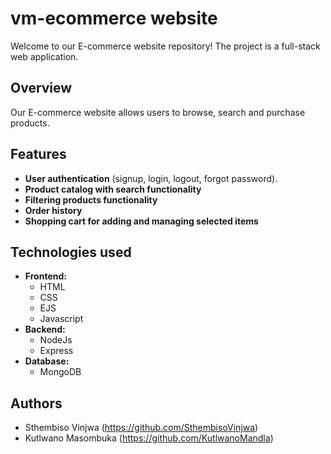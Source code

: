 # vm-ecommerce website

Welcome to our E-commerce website repository! The project is a full-stack web application.

## Overview

Our E-commerce website allows users to browse, search and purchase products.

## Features

- **User authentication** (signup, login, logout, forgot password).
- **Product catalog with search functionality**
- **Filtering products functionality**
- **Order history**
- **Shopping cart for adding and managing selected items**

## Technologies used
- **Frontend:**
  - HTML
  - CSS
  - EJS
  - Javascript
- **Backend:**
  - NodeJs
  - Express
- **Database:**
  - MongoDB

## Authors
- Sthembiso Vinjwa (https://github.com/SthembisoVinjwa)
- Kutlwano Masombuka (https://github.com/KutlwanoMandla)
